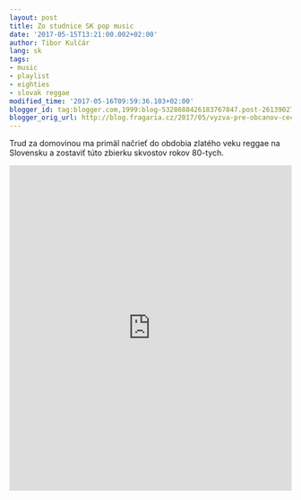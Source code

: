 ```yaml
---
layout: post
title: Zo studnice SK pop music
date: '2017-05-15T13:21:00.002+02:00'
author: Tibor Kulčár
lang: sk
tags:
- music
- playlist
- eighties
- slovak reggae
modified_time: '2017-05-16T09:59:36.103+02:00'
blogger_id: tag:blogger.com,1999:blog-5328688426183767847.post-2613902728396809716
blogger_orig_url: http://blog.fragaria.cz/2017/05/vyzva-pre-obcanov-cechie-trud-za.html
---
```


Trud za domovinou ma primäl načrieť do obdobia zlatého veku reggae na
Slovensku a zostaviť túto zbierku skvostov rokov 80-tych.

<iframe allowtransparency="true" frameborder="0" height="580" src="https://embed.spotify.com/?uri=spotify%3Auser%3A11183642701%3Aplaylist%3A5F8Uf2wKr5qvnbVY3qVFdX" width="100%"></iframe>
